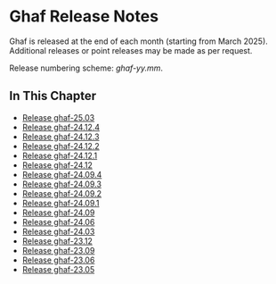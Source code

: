 <!--
    Copyright 2022-2025 TII (SSRC) and the Ghaf contributors
    SPDX-License-Identifier: CC-BY-SA-4.0
-->

# Ghaf Release Notes

Ghaf is released at the end of each month (starting from March 2025). Additional releases or point releases may be made as per request.

Release numbering scheme: *ghaf-yy.mm*.


## In This Chapter

- [Release ghaf-25.03](../release_notes/ghaf-25.03.md)
- [Release ghaf-24.12.4](../release_notes/ghaf-24.12.4.md)
- [Release ghaf-24.12.3](../release_notes/ghaf-24.12.3.md)
- [Release ghaf-24.12.2](../release_notes/ghaf-24.12.2.md)
- [Release ghaf-24.12.1](../release_notes/ghaf-24.12.1.md)
- [Release ghaf-24.12](../release_notes/ghaf-24.12.md)
- [Release ghaf-24.09.4](../release_notes/ghaf-24.09.4.md)
- [Release ghaf-24.09.3](../release_notes/ghaf-24.09.3.md)
- [Release ghaf-24.09.2](../release_notes/ghaf-24.09.2.md)
- [Release ghaf-24.09.1](../release_notes/ghaf-24.09.1.md)
- [Release ghaf-24.09](../release_notes/ghaf-24.09.md)
- [Release ghaf-24.06](../release_notes/ghaf-24.06.md)
- [Release ghaf-24.03](../release_notes/ghaf-24.03.md)
- [Release ghaf-23.12](../release_notes/ghaf-23.12.md)
- [Release ghaf-23.09](../release_notes/ghaf-23.09.md)
- [Release ghaf-23.06](../release_notes/ghaf-23.06.md)
- [Release ghaf-23.05](../release_notes/ghaf-23.05.md)
